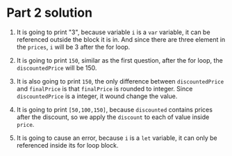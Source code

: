 # Part 2 solution

1. It is going to print "3", because variable `i` is a `var` variable, it can be referenced outside the block it is in. And since there are three element in the `prices`, `i` will be 3 after the for loop.

2. It is going to print `150`, similar as the first question, after the for loop, the `discountedPrice` will be 150.

3. It is also going to print `150`, the only difference between `discountedPrice` and `finalPrice` is that `finalPrice` is rounded to integer. Since `discountedPrice` is a integer, it wound change the value.

4. It is going to print `[50,100,150]`, because `discounted` contains prices after the discount, so we apply the `discount` to each of value inside `price`.

5. It is going to cause an error, because `i` is a `let` variable, it can only be referenced inside its for loop block.
